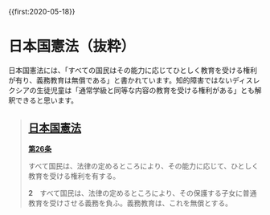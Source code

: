 {{first:2020-05-18}}

# 日本国憲法（抜粋）

日本国憲法には、「すべての国民はその能力に応じてひとしく教育を受ける権利が有り、義務教育は無償である」と書かれています。知的障害ではないディスレクシアの生徒児童は「通常学級と同等な内容の教育を受ける権利がある」とも解釈できると思います。

> ## [日本国憲法](https://elaws.e-gov.go.jp/document?lawid=321CONSTITUTION)
>
> **[第26条](https://elaws.e-gov.go.jp/document?lawid=321CONSTITUTION#Mp-At_26)**
>
> すべて国民は、法律の定めるところにより、<span class="highlight">その能力に応じて、ひとしく教育を受ける権利を有する。</span>
>
> **2**　すべて国民は、法律の定めるところにより、その保護する子女に普通教育を受けさせる義務を負ふ。<span class="highlight">義務教育は、これを無償とする。</span>
